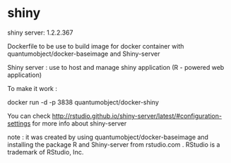shiny
=====

shiny server: 1.2.2.367

Dockerfile to be use to build image for docker container with quantumobject/docker-baseimage and Shiny-server

Shiny server : use to host and manage shiny application (R - powered web application)

To make it work :

docker run -d -p 3838 quantumobject/docker-shiny

You can check http://rstudio.github.io/shiny-server/latest/#configuration-settings for more info about shiny-server

note : it was created by using quantumobject/docker-baseimage and installing the package R and Shiny-server from rstudio.com . RStudio is a trademark of RStudio, Inc.
